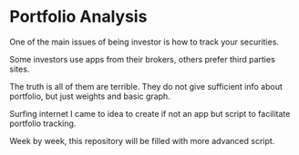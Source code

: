 # Portfolio Analysis

One of the main issues of being investor is how to track your securities. 

Some investors use apps from their brokers, others prefer third parties sites.

The truth is all of them are terrible. They do not give sufficient info about portfolio, but just weights and basic graph.

Surfing internet I came to idea to create if not an app but script to facilitate portfolio tracking.

Week by week, this repository will be filled with more advanced script.
